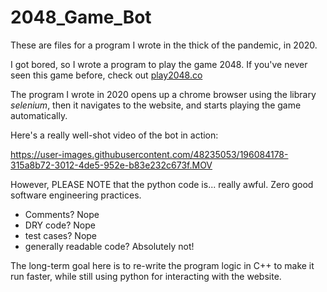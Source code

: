 # 2048_Game_Bot

These are files for a program I wrote in the thick of the pandemic, in 2020.

I got bored, so I wrote a program to play the game 2048. 
If you've never seen this game before, check out [play2048.co]( https://play2048.co/ )

The program I wrote in 2020 opens up a chrome browser using the library
*selenium*, then it navigates to the website, and starts playing the game automatically. 

Here's a really well-shot video of the bot in action:

https://user-images.githubusercontent.com/48235053/196084178-315a8b72-3012-4de5-952e-b83e232c673f.MOV


However, PLEASE NOTE that the python code is... really awful.
Zero good software engineering practices.
* Comments? Nope
* DRY code? Nope
* test cases? Nope
* generally readable code? Absolutely not! 

The long-term goal here is to re-write the program logic in C++ to make it run faster, while still using python for interacting with the website. 
